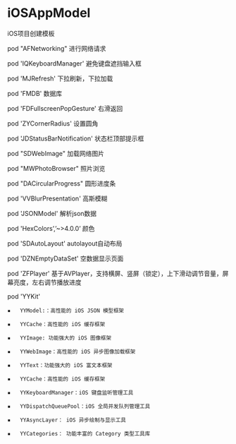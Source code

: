 # iOSAppModel
iOS项目创建模板


pod "AFNetworking"
进行网络请求

pod 'IQKeyboardManager'
避免键盘遮挡输入框

pod 'MJRefresh'
下拉刷新，下拉加载

pod 'FMDB'
数据库

pod 'FDFullscreenPopGesture'
右滑返回

pod 'ZYCornerRadius'
设置圆角

pod 'JDStatusBarNotification'
状态栏顶部提示框

pod "SDWebImage"
加载网络图片

pod "MWPhotoBrowser"
照片浏览

pod "DACircularProgress"
圆形进度条

pod 'VVBlurPresentation'
高斯模糊

pod 'JSONModel'
解析json数据

pod 'HexColors’,’~>4.0.0’
颜色

pod 'SDAutoLayout'
autolayout自动布局

pod 'DZNEmptyDataSet'
空数据显示页面

pod 'ZFPlayer'
基于AVPlayer，支持横屏、竖屏（锁定），上下滑动调节音量，屏幕亮度，左右调节播放进度

pod 'YYKit'

	▪	YYModel:：高性能的 iOS JSON 模型框架
	
	▪	YYCache：高性能的 iOS 缓存框架
	
	▪	YYImage: 功能强大的 iOS 图像框架
	
	▪	YYWebImage：高性能的 iOS 异步图像加载框架
	
	▪	YYText：功能强大的 iOS 富文本框架
	
	▪	YYCache：高性能的 iOS 缓存框架
	
	▪	YYKeyboardManager：iOS 键盘监听管理工具
	
	▪	YYDispatchQueuePool：iOS 全局并发队列管理工具
	
	▪	YYAsyncLayer： iOS 异步绘制与显示工具
	
	▪	YYCategories： 功能丰富的 Category 类型工具库








